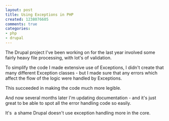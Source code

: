 ```yaml
---
layout: post
title: Using Exceptions in PHP
created: 1238076605
comments: true
categories:
- php
- drupal
---
```

<p>
The Drupal project I've been working on for the last year involved some fairly heavy file processing, with lot's of validation.
</p>
<p>
To simplify the code I made extensive use of Exceptions, I didn't create that many different Exception classes - but I made sure that any errors which affect the flow of the logic were handled by Exceptions.
</p>
<p>
This succeeded in making the code much more legible.
</p>
<p>
And now several months later I'm updating documentation - and it's just great to be able to spot all the error handling code so easily.
</p>
<p>
It's  a shame Drupal doesn't use exception handling more in the core. 
</p>
